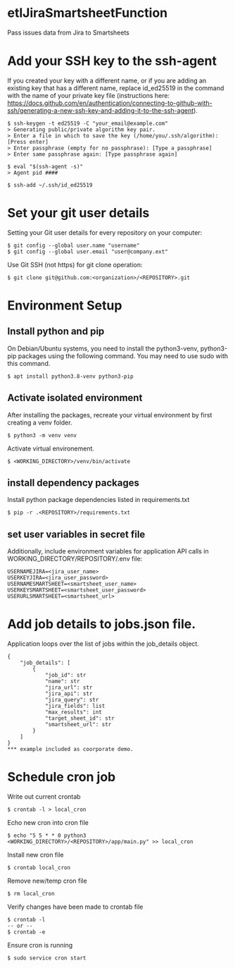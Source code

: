 # etlJiraSmartsheetFunction

Pass issues data from Jira to Smartsheets

# Add your SSH key to the ssh-agent

If you created your key with a different name, or if you are adding an existing key that has a different name, replace id_ed25519 in the command with the name of your private key file (instructions here: https://docs.github.com/en/authentication/connecting-to-github-with-ssh/generating-a-new-ssh-key-and-adding-it-to-the-ssh-agent).

    $ ssh-keygen -t ed25519 -C "your_email@example.com"
    > Generating public/private algorithm key pair.
    > Enter a file in which to save the key (/home/you/.ssh/algorithm): [Press enter]
    > Enter passphrase (empty for no passphrase): [Type a passphrase]
    > Enter same passphrase again: [Type passphrase again]

    $ eval "$(ssh-agent -s)"
    > Agent pid ####

    $ ssh-add ~/.ssh/id_ed25519

# Set your git user details

Setting your Git user details for every repository on your computer:

    $ git config --global user.name "username"
    $ git config --global user.email "user@company.ext"

Use Git SSH (not https) for git clone operation:

    $ git clone git@github.com:<organization>/<REPOSITORY>.git

# Environment Setup

## Install python and pip

On Debian/Ubuntu systems, you need to install the python3-venv,
python3-pip packages using the following command. You may need to use sudo with this command.

    $ apt install python3.8-venv python3-pip

## Activate isolated environment

After installing the packages, recreate your virtual environment by first creating a venv folder.

    $ python3 -m venv venv

Activate virtual environement.

    $ <WORKING_DIRECTORY>/venv/bin/activate

## install dependency packages

Install python package dependencies listed in requirements.txt

    $ pip -r .<REPOSITORY>/requirements.txt

## set user variables in secret file

Additionally, include environment variables for application API calls in WORKING_DIRECTORY/REPOSITORY/.env file:

    USERNAMEJIRA=<jira_user_name>
    USERKEYJIRA=<jira_user_password>
    USERNAMESMARTSHEET=<smartsheet_user_name>
    USERKEYSMARTSHEET=<smartsheet_user_password>
    USERURLSMARTSHEET=<smartsheet_url>

# Add job details to jobs.json file.

Application loops over the list of jobs within the job_details object.

    {
        "job_details": [
            {
                "job_id": str
                "name": str
                "jira_url": str
                "jira_api": str
                "jira_query": str
                "jira_fields": list
                "max_results": int
                "target_sheet_id": str
                "smartsheet_url": str
            }
        ]
    }
    *** example included as coorporate demo.

# Schedule cron job

Write out current crontab

    $ crontab -l > local_cron

Echo new cron into cron file

    $ echo "5 5 * * 0 python3 <WORKING_DIRECTORY>/<REPOSITORY>/app/main.py" >> local_cron

Install new cron file

    $ crontab local_cron

Remove new/temp cron file

    $ rm local_cron

Verify changes have been made to crontab file

    $ crontab -l
    -- or --
    $ crontab -e

Ensure cron is running

    $ sudo service cron start
